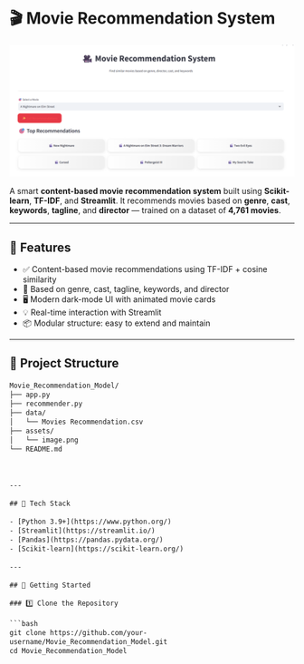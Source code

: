# 🎬 Movie Recommendation System

![App UI](https://github.com/Vineetg2003/Movie_Recommendation_Model/blob/master/image.png)

A smart **content-based movie recommendation system** built using **Scikit-learn**, **TF-IDF**, and **Streamlit**. It recommends movies based on **genre**, **cast**, **keywords**, **tagline**, and **director** — trained on a dataset of **4,761 movies**.

---

## 🚀 Features

- ✅ Content-based movie recommendations using TF-IDF + cosine similarity
- 🎯 Based on genre, cast, tagline, keywords, and director
- 🖥️ Modern dark-mode UI with animated movie cards
- 💡 Real-time interaction with Streamlit
- 📦 Modular structure: easy to extend and maintain
---

## 📁 Project Structure

```text
Movie_Recommendation_Model/
├── app.py
├── recommender.py
├── data/
│   └── Movies Recommendation.csv
├── assets/
│   └── image.png
└── README.md



---

## 🧠 Tech Stack

- [Python 3.9+](https://www.python.org/)
- [Streamlit](https://streamlit.io/)
- [Pandas](https://pandas.pydata.org/)
- [Scikit-learn](https://scikit-learn.org/)

---

## 🔧 Getting Started

### 1️⃣ Clone the Repository

```bash
git clone https://github.com/your-username/Movie_Recommendation_Model.git
cd Movie_Recommendation_Model
